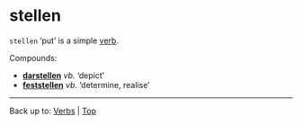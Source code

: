 # stellen

`stellen` ‘put’ is a simple [verb](../../index.md).

Compounds:
- **[darstellen](../../d/da/darstellen.md)** *vb.* ‘depict’
- **[feststellen](../../f/fe/feststellen.md)** *vb.* ‘determine, realise’

----

Back up to: [Verbs](../../index.ms) | [Top](../../../index.md)
